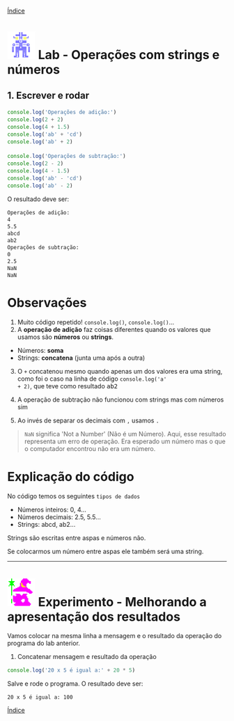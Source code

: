 [Índice](README.md)

# ![Robô](img/robof-64px.png) Lab - Operações com strings e números

## 1. Escrever e rodar

``` js
console.log('Operações de adição:')
console.log(2 + 2)
console.log(4 + 1.5)
console.log('ab' + 'cd')
console.log('ab' + 2)

console.log('Operações de subtração:')
console.log(2 - 2)
console.log(4 - 1.5)
console.log('ab' - 'cd')
console.log('ab' - 2)
```
O resultado deve ser:

```
Operações de adição:
4
5.5
abcd
ab2
Operações de subtração:
0
2.5
NaN
NaN
```

# Observações

1. Muito código repetido! <code>console.log()</code>, <code>console.log()</code>...
2. A **operação de adição** faz coisas diferentes quando os valores que usamos são **números** ou **strings**.
- Números: **soma**
- Strings: **concatena** (junta uma após a outra)

3. O <code>+</code> concatenou mesmo quando apenas um dos valores era uma string, como foi o caso na linha de código <code>console.log('a' + 2)</code>, que teve como resultado <kbd>ab2</kbd>

3. A operação de subtração não funcionou com strings mas com números sim

4. Ao invés de separar os decimais com <code>,</code> usamos <code>.</code>

> <code>NaN</code> significa 'Not a Number' (Não é um Número). Aqui, esse resultado representa um erro de operação. Era esperado um número mas o que o computador encontrou não era um número.


# Explicação do código

No código temos os seguintes <code>tipos de dados</code>

- Números inteiros: 0, 4...
- Números decimais: 2.5, 5.5...
- Strings: abcd, ab2...

Strings são escritas entre aspas e números não.

Se colocarmos um número entre aspas ele também será uma string.

---
# ![Mago](img/mago-64px.png) Experimento - Melhorando a apresentação dos resultados

Vamos colocar na mesma linha a mensagem e o resultado da operação do programa do lab anterior.

1. Concatenar mensagem e resultado da operação
``` js
console.log('20 x 5 é igual a:' + 20 * 5)
```

Salve e rode o programa.
O resultado deve ser:

```
20 x 5 é igual a: 100
```

[Índice](README.md)
